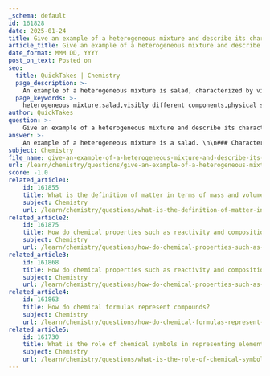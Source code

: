 ```yaml
---
_schema: default
id: 161828
date: 2025-01-24
title: Give an example of a heterogeneous mixture and describe its characteristics.
article_title: Give an example of a heterogeneous mixture and describe its characteristics.
date_format: MMM DD, YYYY
post_on_text: Posted on
seo:
  title: QuickTakes | Chemistry
  page_description: >-
    An example of a heterogeneous mixture is salad, characterized by visibly different components, ease of physical separation, non-uniform composition, and distinct phases.
  page_keywords: >-
    heterogeneous mixture,salad,visibly different components,physical separation,non-uniform composition,distinct phases,examples of mixtures
author: QuickTakes
question: >-
    Give an example of a heterogeneous mixture and describe its characteristics.
answer: >-
    An example of a heterogeneous mixture is a salad. \n\n### Characteristics of a Heterogeneous Mixture (Salad):\n\n1. **Visibly Different Components**: In a salad, the individual ingredients such as lettuce, tomatoes, cucumbers, and carrots can be seen distinctly. Each component retains its own properties and appearance.\n\n2. **Separation by Physical Means**: The components of a salad can be easily separated by physical means. For instance, one can pick out the tomatoes or cucumbers without affecting the other ingredients.\n\n3. **Non-uniform Composition**: Unlike homogeneous mixtures, where the composition is uniform throughout, a salad has a non-uniform composition. Different parts of the salad may contain different proportions of the ingredients.\n\n4. **Phases**: A salad consists of different phases (solid pieces of vegetables) that do not blend into a single phase, which is a hallmark of heterogeneous mixtures.\n\n5. **Examples of Other Heterogeneous Mixtures**: Other examples include oil and water, where the two liquids do not mix and form distinct layers, and a mixture of sand and iron filings, where the two substances can be easily distinguished and separated.\n\nIn summary, heterogeneous mixtures like salad are characterized by their visibly different components, ease of separation, non-uniform composition, and the presence of distinct phases.
subject: Chemistry
file_name: give-an-example-of-a-heterogeneous-mixture-and-describe-its-characteristics.md
url: /learn/chemistry/questions/give-an-example-of-a-heterogeneous-mixture-and-describe-its-characteristics
score: -1.0
related_article1:
    id: 161855
    title: What is the definition of matter in terms of mass and volume?
    subject: Chemistry
    url: /learn/chemistry/questions/what-is-the-definition-of-matter-in-terms-of-mass-and-volume
related_article2:
    id: 161875
    title: How do chemical properties such as reactivity and composition define matter?
    subject: Chemistry
    url: /learn/chemistry/questions/how-do-chemical-properties-such-as-reactivity-and-composition-define-matter
related_article3:
    id: 161868
    title: How do chemical properties such as reactivity and composition define matter?
    subject: Chemistry
    url: /learn/chemistry/questions/how-do-chemical-properties-such-as-reactivity-and-composition-define-matter
related_article4:
    id: 161863
    title: How do chemical formulas represent compounds?
    subject: Chemistry
    url: /learn/chemistry/questions/how-do-chemical-formulas-represent-compounds
related_article5:
    id: 161730
    title: What is the role of chemical symbols in representing elements?
    subject: Chemistry
    url: /learn/chemistry/questions/what-is-the-role-of-chemical-symbols-in-representing-elements
---
```


&nbsp;